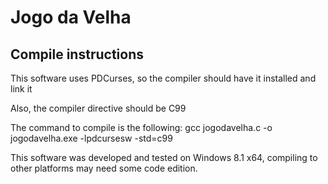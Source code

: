 Jogo da Velha
==============

Compile instructions
--------------

This software uses PDCurses, so the compiler should have it installed and link it

Also, the compiler directive should be C99

The command to compile is the following:
	gcc jogodavelha.c -o jogodavelha.exe -lpdcursesw -std=c99

This software was developed and tested on Windows 8.1 x64, compiling to other platforms may need some code edition.